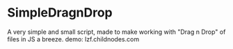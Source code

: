 SimpleDragnDrop
===============

A very simple and small script, made to make working with "Drag n Drop" of files in JS a breeze.
demo: lzf.childnodes.com